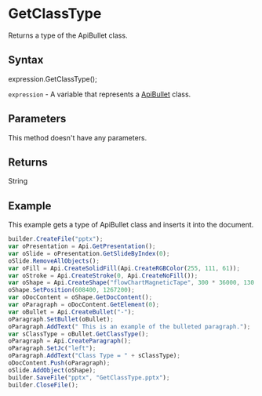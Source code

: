 # GetClassType

Returns a type of the ApiBullet class.

## Syntax

expression.GetClassType();

`expression` - A variable that represents a [ApiBullet](../ApiBullet.md) class.

## Parameters

This method doesn't have any parameters.

## Returns

String

## Example

This example gets a type of ApiBullet class and inserts it into the document.

```javascript
builder.CreateFile("pptx");
var oPresentation = Api.GetPresentation();
var oSlide = oPresentation.GetSlideByIndex(0);
oSlide.RemoveAllObjects();
var oFill = Api.CreateSolidFill(Api.CreateRGBColor(255, 111, 61));
var oStroke = Api.CreateStroke(0, Api.CreateNoFill());
var oShape = Api.CreateShape("flowChartMagneticTape", 300 * 36000, 130 * 36000, oFill, oStroke);
oShape.SetPosition(608400, 1267200);
var oDocContent = oShape.GetDocContent();
var oParagraph = oDocContent.GetElement(0);
var oBullet = Api.CreateBullet("-");
oParagraph.SetBullet(oBullet);
oParagraph.AddText(" This is an example of the bulleted paragraph.");
var sClassType = oBullet.GetClassType();
oParagraph = Api.CreateParagraph();
oParagraph.SetJc("left");
oParagraph.AddText("Class Type = " + sClassType);
oDocContent.Push(oParagraph);
oSlide.AddObject(oShape);
builder.SaveFile("pptx", "GetClassType.pptx");
builder.CloseFile();
```